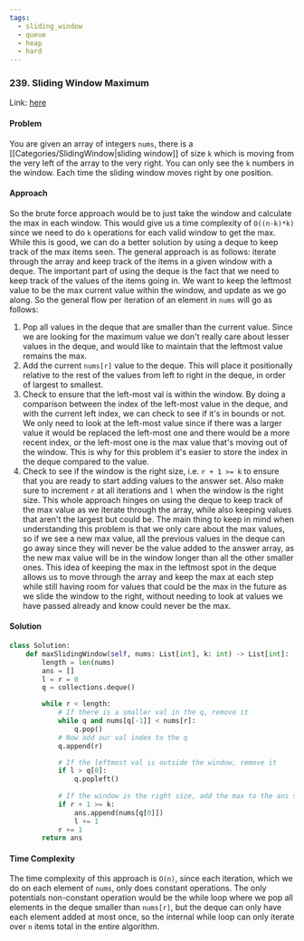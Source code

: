 ```yaml
---
tags:
  - sliding_window
  - queue
  - heap
  - hard
---
```


### 239. Sliding Window Maximum

Link: [here](https://leetcode.com/problems/sliding-window-maximum/description/) 

#### Problem
You are given an array of integers `nums`, there is a [[Categories/SlidingWindow|sliding window]] of size `k` which is moving from the very left of the array to the very right. You can only see the `k` numbers in the window. Each time the sliding window moves right by one position.

#### Approach
So the brute force approach would be to just take the window and calculate the max in each window. This would give us a time complexity of `O((n-k)*k)` since we need to do `k` operations for each valid window to get the max. 
While this is good, we can do a better solution by using a deque to keep track of the max items seen. The general approach is as follows: iterate through the array and keep track of the items in a given window with a deque. The important part of using the deque is the fact that we need to keep track of the values of the items going in. We want to keep the leftmost value to be the max current value within the window, and update as we go along. So the general flow per iteration of an element in `nums` will go as follows:
1. Pop all values in the deque that are smaller than the current value. Since we are looking for the maximum value we don't really care about lesser values in the deque, and would like to maintain that the leftmost value remains the max.
2. Add the current `nums[r]` value to the deque. This will place it positionally relative to the rest of the values from left to right in the deque, in order of largest to smallest.
3. Check to ensure that the left-most val is within the window. By doing a comparison between the index of the left-most value in the deque, and with the current left index, we can check to see if it's in bounds or not. We only need to look at the left-most value since if there was a larger value it would be replaced the left-most one and there would be a more recent index, or the left-most one is the max value that's moving out of the window. This is why for this problem it's easier to store the index in the deque compared to the value.
4. Check to see if the window is the right size, i.e. `r + 1 >= k` to ensure that you are ready to start adding values to the answer set. Also make sure to increment `r` at all iterations and `l` when the window is the right size.
This whole approach hinges on using the deque to keep track of the max value as we iterate through the array, while also keeping values that aren't the largest but could be. The main thing to keep in mind when understanding this problem is that we only care about the max values, so if we see a new max value, all the previous values in the deque can go away since they will never be the value added to the answer array, as the new max value will be in the window longer than all the other smaller ones. This idea of keeping the max in the leftmost spot in the deque allows us to move through the array and keep the max at each step while still having room for values that could be the max in the future as we slide the window to the right, without needing to look at values we have passed already and know could never be the max.

#### Solution
```python 
class Solution:
    def maxSlidingWindow(self, nums: List[int], k: int) -> List[int]:
        length = len(nums)
        ans = []
        l = r = 0
        q = collections.deque()

        while r < length:
            # If there is a smaller val in the q, remove it
            while q and nums[q[-1]] < nums[r]:
                q.pop()
            # Now add our val index to the q
            q.append(r)

            # If the leftmost val is outside the window, remove it
            if l > q[0]:
                q.popleft()
            
            # If the window is the right size, add the max to the ans set
            if r + 1 >= k:
                ans.append(nums[q[0]])
                l += 1
            r += 1
        return ans
```

#### Time Complexity
The time complexity of this approach is `O(n)`, since each iteration, which we do on each element of `nums`, only does constant operations. The only potentials non-constant operation would be the while loop where we pop all elements in the deque smaller than `nums[r]`, but the deque can only have each element added at most once, so the internal while loop can only iterate over `n` items total in the entire algorithm.